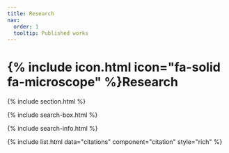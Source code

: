 ```yaml
---
title: Research
nav:
  order: 1
  tooltip: Published works
---
```


# {% include icon.html icon="fa-solid fa-microscope" %}Research


{% include section.html %}

{% include search-box.html %}

{% include search-info.html %}

{% include list.html data="citations" component="citation" style="rich" %}
